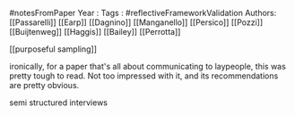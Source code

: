#notesFromPaper
Year   :
Tags   : #reflectiveFrameworkValidation
Authors: [[Passarelli]] [[Earp]] [[Dagnino]] [[Manganello]] [[Persico]] [[Pozzi]] [[Buijtenweg]] [[Haggis]] [[Bailey]] [[Perrotta]]

[[purposeful sampling]]

ironically, for a paper that's all about communicating to laypeople, this was pretty tough to read. Not too impressed with it, and its recommendations are pretty obvious.

semi structured interviews
